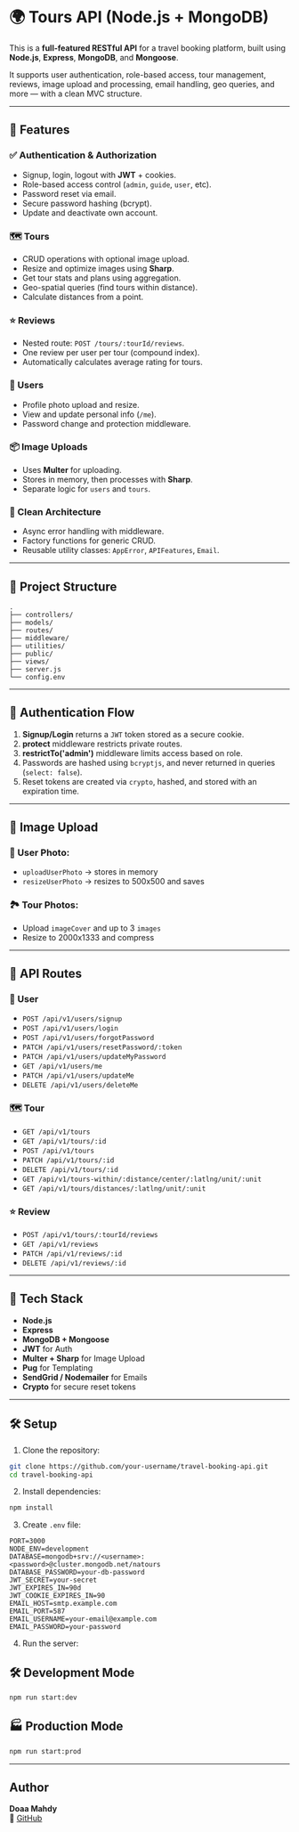 # 🌍 Tours API (Node.js + MongoDB)

This is a **full-featured RESTful API** for a travel booking platform, built using **Node.js**, **Express**, **MongoDB**, and **Mongoose**.

It supports user authentication, role-based access, tour management, reviews, image upload and processing, email handling, geo queries, and more — with a clean MVC structure.

---

## 🚀 Features

### ✅ Authentication & Authorization
- Signup, login, logout with **JWT** + cookies.
- Role-based access control (`admin`, `guide`, `user`, etc).
- Password reset via email.
- Secure password hashing (bcrypt).
- Update and deactivate own account.

### 🗺️ Tours
- CRUD operations with optional image upload.
- Resize and optimize images using **Sharp**.
- Get tour stats and plans using aggregation.
- Geo-spatial queries (find tours within distance).
- Calculate distances from a point.

### ⭐ Reviews
- Nested route: `POST /tours/:tourId/reviews`.
- One review per user per tour (compound index).
- Automatically calculates average rating for tours.

### 👤 Users
- Profile photo upload and resize.
- View and update personal info (`/me`).
- Password change and protection middleware.

### 📦 Image Uploads
- Uses **Multer** for uploading.
- Stores in memory, then processes with **Sharp**.
- Separate logic for `users` and `tours`.

### 🧠 Clean Architecture
- Async error handling with middleware.
- Factory functions for generic CRUD.
- Reusable utility classes: `AppError`, `APIFeatures`, `Email`.

---

## 📁 Project Structure

```
.
├── controllers/
├── models/
├── routes/
├── middleware/
├── utilities/
├── public/
├── views/
├── server.js
└── config.env
```

---

## 🔐 Authentication Flow

1. **Signup/Login** returns a `JWT` token stored as a secure cookie.
2. **protect** middleware restricts private routes.
3. **restrictTo('admin')** middleware limits access based on role.
4. Passwords are hashed using `bcryptjs`, and never returned in queries (`select: false`).
5. Reset tokens are created via `crypto`, hashed, and stored with an expiration time.

---

## 📸 Image Upload

### 🧑 User Photo:
- `uploadUserPhoto` → stores in memory
- `resizeUserPhoto` → resizes to 500x500 and saves

### 🏞️ Tour Photos:
- Upload `imageCover` and up to 3 `images`
- Resize to 2000x1333 and compress

---

## 📮 API Routes

### 🧑 User

- `POST /api/v1/users/signup`
- `POST /api/v1/users/login`
- `POST /api/v1/users/forgotPassword`
- `PATCH /api/v1/users/resetPassword/:token`
- `PATCH /api/v1/users/updateMyPassword`
- `GET /api/v1/users/me`
- `PATCH /api/v1/users/updateMe`
- `DELETE /api/v1/users/deleteMe`

### 🗺️ Tour

- `GET /api/v1/tours`
- `GET /api/v1/tours/:id`
- `POST /api/v1/tours`
- `PATCH /api/v1/tours/:id`
- `DELETE /api/v1/tours/:id`
- `GET /api/v1/tours-within/:distance/center/:latlng/unit/:unit`
- `GET /api/v1/tours/distances/:latlng/unit/:unit`

### ⭐ Review

- `POST /api/v1/tours/:tourId/reviews`
- `GET /api/v1/reviews`
- `PATCH /api/v1/reviews/:id`
- `DELETE /api/v1/reviews/:id`

---

## 🧪 Tech Stack

- **Node.js**
- **Express**
- **MongoDB + Mongoose**
- **JWT** for Auth
- **Multer + Sharp** for Image Upload
- **Pug** for Templating
- **SendGrid / Nodemailer** for Emails
- **Crypto** for secure reset tokens

---

## 🛠️ Setup

1. Clone the repository:

```bash
git clone https://github.com/your-username/travel-booking-api.git
cd travel-booking-api
```

2. Install dependencies:

```bash
npm install
```

3. Create `.env` file:

```env
PORT=3000
NODE_ENV=development
DATABASE=mongodb+srv://<username>:<password>@cluster.mongodb.net/natours
DATABASE_PASSWORD=your-db-password
JWT_SECRET=your-secret
JWT_EXPIRES_IN=90d
JWT_COOKIE_EXPIRES_IN=90
EMAIL_HOST=smtp.example.com
EMAIL_PORT=587
EMAIL_USERNAME=your-email@example.com
EMAIL_PASSWORD=your-password
```

4. Run the server:

## 🛠  Development Mode
```bash
npm run start:dev
```

## 🏭 Production Mode
```bash
npm run start:prod
```

---

##  Author

**Doaa Mahdy**  
🔗 [GitHub](https://github.com/Doaamahdy)
